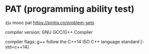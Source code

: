 # PAT (programming ability test)
zju mooc pat
https://pintia.cn/problem-sets

compiler version: GNU GCC/G++ Compiler

compiler flags: g++ follow the C++14 ISO C++ language standard [-std=c++14]
